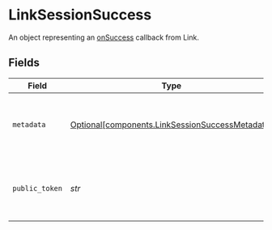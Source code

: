 # LinkSessionSuccess

An object representing an [onSuccess](https://plaid.com/docs/link/web/#onsuccess) callback from Link.


## Fields

| Field                                                                                                    | Type                                                                                                     | Required                                                                                                 | Description                                                                                              |
| -------------------------------------------------------------------------------------------------------- | -------------------------------------------------------------------------------------------------------- | -------------------------------------------------------------------------------------------------------- | -------------------------------------------------------------------------------------------------------- |
| `metadata`                                                                                               | [Optional[components.LinkSessionSuccessMetadata]](../../models/components/linksessionsuccessmetadata.md) | :heavy_check_mark:                                                                                       | Displayed once a user has successfully linked their Item.                                                |
| `public_token`                                                                                           | *str*                                                                                                    | :heavy_check_mark:                                                                                       | Displayed once a user has successfully linked their Item.                                                |